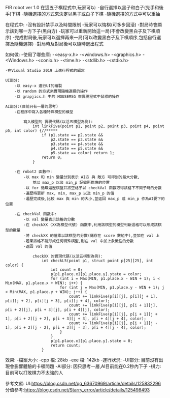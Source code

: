 FIR robot ver 1.0
在這五子棋程式中,玩家可以:
	-自行選擇以黑子和白子(先手和後手)下棋
	-隨機選擇的方式來決定以黑子或白子下棋
	-隨機選擇的方式中可以重抽

在程式中:
	-沒有設計禁手以及時間限制
	-玩家可以悔棋(可多步回滾)
	-對局時會顯示該到哪一方下子(黑白方)
	-玩家可以重新開始這一局(不會改變黑白子及下棋順序)
	-完成對局後,玩家可以選擇再來一局(可以改變黑白子及下棋順序,包括自行選擇及隨機選擇)
	-對局時及對局後可以隨時退出程式

如何做:
	-使用了哪些庫:
		-<easy-x.h>
		-<windows.h>
		-<graphics.h>
		-<Windows.h>
		-<conio.h>
		-<time.h>
		-<stdlib.h>
		-<stdio.h>

	-在Visual Studio 2019 上進行程式的編寫

	UI部分:
		-以 easy-x 進行UI的繪製
		-以 random 的方式來實現隨機選擇的操作
		-以 grapjics.h 中的 MOUSEMSG 來實現程式中鼠標的操作

	AI部分:(目前只有一層的思考)
		-在程序中寫入各種特殊棋型的模型

			寫入模型的 實現代碼(以活五棋型為例):
				int linkFive(point p1, point p2, point p3, point p4, point p5, int color) {//*****
					if (p1.state == p2.state &&
						p2.state == p3.state &&
						p3.state == p4.state &&
						p4.state == p5.state &&
						p5.state == color) return 1;
					return 0;
				}

		-在 robot2 函數中:
			-以 max 和 min 變量分別表示 AI方 與 敵方 可得到的最大分數,
				並以 max_p 以及 min_p 記錄所對應的位置
			-以 for 循環遍歷棋盤并將空格子以 checkVal 函數取得該格下不同子時的分數
			-遍歷時更新 max, min, max_p 以及 min_p 的值
			-遍歷完成後,比較 max 與 min 的大小,並返回 max_p 或 min_p 作為AI要下的位置

		-在 checkVal 函數中:
			-以 val 變量表示該格的分數
			-在 checkXX (XX為棋型代號) 函數中,利用該棋型的模型判斷這格可以形成該棋型的數量
			-將 checkXX 的值乘以該棋型的分數(儲存在 score 數組中),並加在 val 上
			-若果該格不能形成任何特殊棋型,則在 val 中加上象徵性的分數
			-返回 val 的值

				checkXX 的實現代碼(以活五棋型為例):
					int checkL5(point p1, struct point p[25][25], int color) {
						int count = 0;
						p[p1.place.x][p1.place.y].state = color;
						for (int i = Max(MIN, p1.place.x - WIN + 1); i < Min(MAX, p1.place.x + WIN); i++) {
							for (int j = Max(MIN, p1.place.y - WIN + 1); j < Min(MAX, p1.place.y + WIN); j++) {
								count += linkFive(p[i][j], p[i][j + 1], p[i][j + 2], p[i][j + 3], p[i][j + 4], color);
								count += linkFive(p[i][j], p[i + 1][j], p[i + 2][j], p[i + 3][j], p[i + 4][j], color);
								count += linkFive(p[i][j], p[i + 1][j + 1], p[i + 2][j + 2], p[i + 3][j + 3], p[i + 4][j + 4], color);
								count += linkFive(p[i][j], p[i + 1][j - 1], p[i + 2][j - 2], p[i + 3][j - 3], p[i + 4][j - 4], color);
							}
						}
						p[p1.place.x][p1.place.y].state = 0;
						return count;
					}

效果:
	-檔案大小:
		-cpp 檔: 28kb
		-exe 檔: 142kb
	-運行狀況:
		-UI部分: 目前沒有出現會影響體驗的卡頓問題
		-AI部分: 因只思考一層,AI目前能在0.2秒內下子
	-棋力: 目前可以打敗棋力不太強的人

參考文獻:
UI:https://blog.csdn.net/qq_63670969/article/details/125832296
分值參考:https://blog.csdn.net/Starry_error/article/details/125498493
